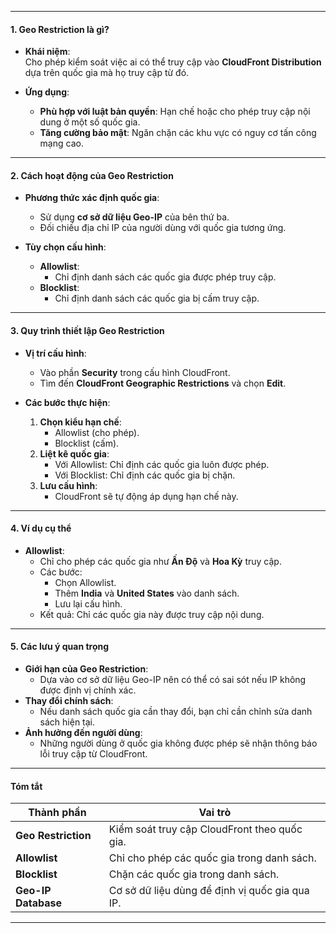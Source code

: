 

---

#### **1. Geo Restriction là gì?**
- **Khái niệm**:  
  Cho phép kiểm soát việc ai có thể truy cập vào **CloudFront Distribution** dựa trên quốc gia mà họ truy cập từ đó.
  
- **Ứng dụng**:
  - **Phù hợp với luật bản quyền**: Hạn chế hoặc cho phép truy cập nội dung ở một số quốc gia.
  - **Tăng cường bảo mật**: Ngăn chặn các khu vực có nguy cơ tấn công mạng cao.

---

#### **2. Cách hoạt động của Geo Restriction**
- **Phương thức xác định quốc gia**:
  - Sử dụng **cơ sở dữ liệu Geo-IP** của bên thứ ba.
  - Đối chiếu địa chỉ IP của người dùng với quốc gia tương ứng.

- **Tùy chọn cấu hình**:
  - **Allowlist**:  
    - Chỉ định danh sách các quốc gia được phép truy cập.
  - **Blocklist**:  
    - Chỉ định danh sách các quốc gia bị cấm truy cập.

---

#### **3. Quy trình thiết lập Geo Restriction**

- **Vị trí cấu hình**:
  - Vào phần **Security** trong cấu hình CloudFront.
  - Tìm đến **CloudFront Geographic Restrictions** và chọn **Edit**.

- **Các bước thực hiện**:
  1. **Chọn kiểu hạn chế**:
     - Allowlist (cho phép).
     - Blocklist (cấm).
  2. **Liệt kê quốc gia**:
     - Với Allowlist: Chỉ định các quốc gia luôn được phép.
     - Với Blocklist: Chỉ định các quốc gia bị chặn.
  3. **Lưu cấu hình**:
     - CloudFront sẽ tự động áp dụng hạn chế này.

---

#### **4. Ví dụ cụ thể**
- **Allowlist**:
  - Chỉ cho phép các quốc gia như **Ấn Độ** và **Hoa Kỳ** truy cập.
  - Các bước:
    - Chọn Allowlist.
    - Thêm **India** và **United States** vào danh sách.
    - Lưu lại cấu hình.
  - Kết quả: Chỉ các quốc gia này được truy cập nội dung.

---

#### **5. Các lưu ý quan trọng**
- **Giới hạn của Geo Restriction**:
  - Dựa vào cơ sở dữ liệu Geo-IP nên có thể có sai sót nếu IP không được định vị chính xác.
- **Thay đổi chính sách**:
  - Nếu danh sách quốc gia cần thay đổi, bạn chỉ cần chỉnh sửa danh sách hiện tại.
- **Ảnh hưởng đến người dùng**:
  - Những người dùng ở quốc gia không được phép sẽ nhận thông báo lỗi truy cập từ CloudFront.

---

#### **Tóm tắt**
| Thành phần              | Vai trò                                    |
|-------------------------|--------------------------------------------|
| **Geo Restriction**     | Kiểm soát truy cập CloudFront theo quốc gia. |
| **Allowlist**           | Chỉ cho phép các quốc gia trong danh sách. |
| **Blocklist**           | Chặn các quốc gia trong danh sách.         |
| **Geo-IP Database**     | Cơ sở dữ liệu dùng để định vị quốc gia qua IP. |

---

